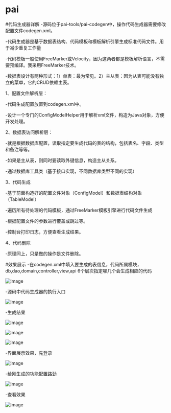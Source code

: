 # pai
#代码生成器详解
-源码位于pai-tools/pai-codegen中，操作代码生成器需要修改配置文件codegen.xml。

-代码生成器是基于数据表结构、代码模板和模板解析引擎生成标准代码文件。用于减少重复工作量

-代码模板一般使用FreeMarker或Velocity，因为这两者都是模板解析语言，不需要预编译。我采用FreeMarker技术。

-数据表设计有两种形式：1）单表：最为常见。2）主从表：因为从表可能没有独立的菜单，它的CRUD依赖主表。

1、配置文件解析层：

-代码生成配置放置到codegen.xml中。

-设计一个专门的ConfigModelHelper用于解析xml文件，构造为Java对象，方便开发处理。

2、数据表访问解析层：

-就是根据数据库配置，读取指定要生成代码的表的结构，包括表名、字段、类型和备注等等。

-如果是主从表，则同时要读取外键信息，构造主从关系。

-通过数据库工具类（基于接口实现，不同数据库类型不同的实现）

3、代码生成

-基于前面构造好的配置文件对象（ConfigModel）和数据表结构对象（TableModel）

-遍历所有待处理的代码模板，通过FreeMarker模板引擎进行代码文件生成

-根据配置文件的参数进行覆盖或跳过等。

-控制台打印日志，方便查看生成结果。

4、代码删除

-原理同上，只是做的操作是文件删除。

#效果展示
-在codegen.xml中填入要生成的表信息，代码所属模块，db,dao,domain,controller,view,api 6个层次指定哪几个会生成相应的代码

![image](https://github.com/fuhaodashu/pai/blob/master/pai-tools/image/codegen/3.png)

-源码中代码生成器的执行入口

![image](https://github.com/fuhaodashu/pai/blob/master/pai-tools/image/codegen/8.png)

-生成结果

![image](https://github.com/fuhaodashu/pai/blob/master/pai-tools/image/codegen/7.png)

![image](https://github.com/fuhaodashu/pai/blob/master/pai-tools/image/codegen/1.png)

![image](https://github.com/fuhaodashu/pai/blob/master/pai-tools/image/codegen/2.png)

-界面展示效果，先登录

![image](https://github.com/fuhaodashu/pai/blob/master/pai-tools/image/codegen/4.png)

-给刚生成的功能配置路劲

![image](https://github.com/fuhaodashu/pai/blob/master/pai-tools/image/codegen/5.png)

-查看效果

![image](https://github.com/fuhaodashu/pai/blob/master/pai-tools/image/codegen/6.png)
